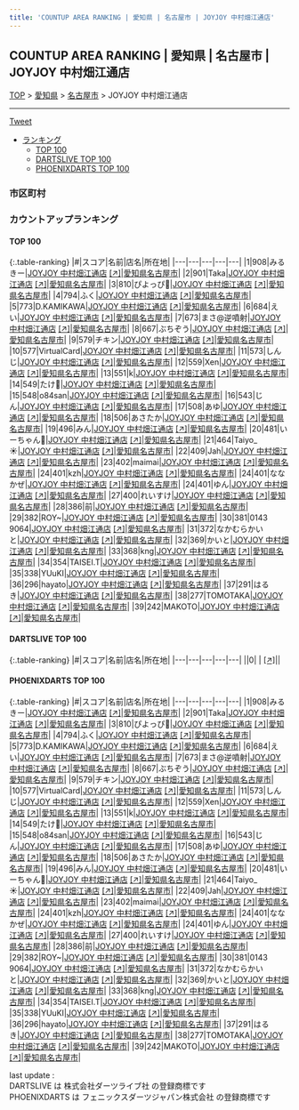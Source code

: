```yaml
---
title: 'COUNTUP AREA RANKING | 愛知県 | 名古屋市 | JOYJOY 中村畑江通店'
---
```

## COUNTUP AREA RANKING | 愛知県 | 名古屋市 | JOYJOY 中村畑江通店

[TOP](/darts/rank/) > [愛知県](/darts/rank/愛知県/) > [名古屋市](/darts/rank/愛知県/名古屋市/) > JOYJOY 中村畑江通店

___

<a href="https://twitter.com/share?ref_src=twsrc%5Etfw" data-text="COUNTUP AREA RANKING | 愛知県名古屋市JOYJOY 中村畑江通店" class="twitter-share-button" data-hashtags="DARTSLIVE,PHOENIXDARTS,darts,ダーツ" data-show-count="false">Tweet</a>

* [ランキング](#カウントアップランキング)
    * [TOP 100](#top-100)
    * [DARTSLIVE TOP 100](#dartslive-top-100)
    * [PHOENIXDARTS TOP 100](#phoenixdarts-top-100)

### 市区町村

<ul>

</ul>

### カウントアップランキング

#### TOP 100



{:.table-ranking}
|#|スコア|名前|店名|所在地|
|---|---|---|---|---|
|1|908|<span class="rank-name-pd">みるきー</span>|<a href="/darts/rank/shops/7960.html">JOYJOY 中村畑江通店</a> <a href="https://vs.phoenixdarts.com/jp/shop/shopDetailInfo/s_7960?s_seq=7960">[↗]</a>|<a href="/darts/rank/愛知県/名古屋市">愛知県名古屋市</a>|
|2|901|<span class="rank-name-pd">Taka</span>|<a href="/darts/rank/shops/7960.html">JOYJOY 中村畑江通店</a> <a href="https://vs.phoenixdarts.com/jp/shop/shopDetailInfo/s_7960?s_seq=7960">[↗]</a>|<a href="/darts/rank/愛知県/名古屋市">愛知県名古屋市</a>|
|3|810|<span class="rank-name-pd">ぴよっぴ🐤</span>|<a href="/darts/rank/shops/7960.html">JOYJOY 中村畑江通店</a> <a href="https://vs.phoenixdarts.com/jp/shop/shopDetailInfo/s_7960?s_seq=7960">[↗]</a>|<a href="/darts/rank/愛知県/名古屋市">愛知県名古屋市</a>|
|4|794|<span class="rank-name-pd">ふく</span>|<a href="/darts/rank/shops/7960.html">JOYJOY 中村畑江通店</a> <a href="https://vs.phoenixdarts.com/jp/shop/shopDetailInfo/s_7960?s_seq=7960">[↗]</a>|<a href="/darts/rank/愛知県/名古屋市">愛知県名古屋市</a>|
|5|773|<span class="rank-name-pd">D.KAMIKAWA</span>|<a href="/darts/rank/shops/7960.html">JOYJOY 中村畑江通店</a> <a href="https://vs.phoenixdarts.com/jp/shop/shopDetailInfo/s_7960?s_seq=7960">[↗]</a>|<a href="/darts/rank/愛知県/名古屋市">愛知県名古屋市</a>|
|6|684|<span class="rank-name-pd">えい</span>|<a href="/darts/rank/shops/7960.html">JOYJOY 中村畑江通店</a> <a href="https://vs.phoenixdarts.com/jp/shop/shopDetailInfo/s_7960?s_seq=7960">[↗]</a>|<a href="/darts/rank/愛知県/名古屋市">愛知県名古屋市</a>|
|7|673|<span class="rank-name-pd">まさ@逆噴射</span>|<a href="/darts/rank/shops/7960.html">JOYJOY 中村畑江通店</a> <a href="https://vs.phoenixdarts.com/jp/shop/shopDetailInfo/s_7960?s_seq=7960">[↗]</a>|<a href="/darts/rank/愛知県/名古屋市">愛知県名古屋市</a>|
|8|667|<span class="rank-name-pd">ぶちぞう</span>|<a href="/darts/rank/shops/7960.html">JOYJOY 中村畑江通店</a> <a href="https://vs.phoenixdarts.com/jp/shop/shopDetailInfo/s_7960?s_seq=7960">[↗]</a>|<a href="/darts/rank/愛知県/名古屋市">愛知県名古屋市</a>|
|9|579|<span class="rank-name-pd">チキン</span>|<a href="/darts/rank/shops/7960.html">JOYJOY 中村畑江通店</a> <a href="https://vs.phoenixdarts.com/jp/shop/shopDetailInfo/s_7960?s_seq=7960">[↗]</a>|<a href="/darts/rank/愛知県/名古屋市">愛知県名古屋市</a>|
|10|577|<span class="rank-name-pd">VirtualCard</span>|<a href="/darts/rank/shops/7960.html">JOYJOY 中村畑江通店</a> <a href="https://vs.phoenixdarts.com/jp/shop/shopDetailInfo/s_7960?s_seq=7960">[↗]</a>|<a href="/darts/rank/愛知県/名古屋市">愛知県名古屋市</a>|
|11|573|<span class="rank-name-pd">しんじ</span>|<a href="/darts/rank/shops/7960.html">JOYJOY 中村畑江通店</a> <a href="https://vs.phoenixdarts.com/jp/shop/shopDetailInfo/s_7960?s_seq=7960">[↗]</a>|<a href="/darts/rank/愛知県/名古屋市">愛知県名古屋市</a>|
|12|559|<span class="rank-name-pd">Xen</span>|<a href="/darts/rank/shops/7960.html">JOYJOY 中村畑江通店</a> <a href="https://vs.phoenixdarts.com/jp/shop/shopDetailInfo/s_7960?s_seq=7960">[↗]</a>|<a href="/darts/rank/愛知県/名古屋市">愛知県名古屋市</a>|
|13|551|<span class="rank-name-pd">k</span>|<a href="/darts/rank/shops/7960.html">JOYJOY 中村畑江通店</a> <a href="https://vs.phoenixdarts.com/jp/shop/shopDetailInfo/s_7960?s_seq=7960">[↗]</a>|<a href="/darts/rank/愛知県/名古屋市">愛知県名古屋市</a>|
|14|549|<span class="rank-name-pd">たけ🎋</span>|<a href="/darts/rank/shops/7960.html">JOYJOY 中村畑江通店</a> <a href="https://vs.phoenixdarts.com/jp/shop/shopDetailInfo/s_7960?s_seq=7960">[↗]</a>|<a href="/darts/rank/愛知県/名古屋市">愛知県名古屋市</a>|
|15|548|<span class="rank-name-pd">o84san</span>|<a href="/darts/rank/shops/7960.html">JOYJOY 中村畑江通店</a> <a href="https://vs.phoenixdarts.com/jp/shop/shopDetailInfo/s_7960?s_seq=7960">[↗]</a>|<a href="/darts/rank/愛知県/名古屋市">愛知県名古屋市</a>|
|16|543|<span class="rank-name-pd">じん</span>|<a href="/darts/rank/shops/7960.html">JOYJOY 中村畑江通店</a> <a href="https://vs.phoenixdarts.com/jp/shop/shopDetailInfo/s_7960?s_seq=7960">[↗]</a>|<a href="/darts/rank/愛知県/名古屋市">愛知県名古屋市</a>|
|17|508|<span class="rank-name-pd">あゆ</span>|<a href="/darts/rank/shops/7960.html">JOYJOY 中村畑江通店</a> <a href="https://vs.phoenixdarts.com/jp/shop/shopDetailInfo/s_7960?s_seq=7960">[↗]</a>|<a href="/darts/rank/愛知県/名古屋市">愛知県名古屋市</a>|
|18|506|<span class="rank-name-pd">あさたか</span>|<a href="/darts/rank/shops/7960.html">JOYJOY 中村畑江通店</a> <a href="https://vs.phoenixdarts.com/jp/shop/shopDetailInfo/s_7960?s_seq=7960">[↗]</a>|<a href="/darts/rank/愛知県/名古屋市">愛知県名古屋市</a>|
|19|496|<span class="rank-name-pd">みん</span>|<a href="/darts/rank/shops/7960.html">JOYJOY 中村畑江通店</a> <a href="https://vs.phoenixdarts.com/jp/shop/shopDetailInfo/s_7960?s_seq=7960">[↗]</a>|<a href="/darts/rank/愛知県/名古屋市">愛知県名古屋市</a>|
|20|481|<span class="rank-name-pd">いーちゃん🐹</span>|<a href="/darts/rank/shops/7960.html">JOYJOY 中村畑江通店</a> <a href="https://vs.phoenixdarts.com/jp/shop/shopDetailInfo/s_7960?s_seq=7960">[↗]</a>|<a href="/darts/rank/愛知県/名古屋市">愛知県名古屋市</a>|
|21|464|<span class="rank-name-pd">Taiyo_☀︎</span>|<a href="/darts/rank/shops/7960.html">JOYJOY 中村畑江通店</a> <a href="https://vs.phoenixdarts.com/jp/shop/shopDetailInfo/s_7960?s_seq=7960">[↗]</a>|<a href="/darts/rank/愛知県/名古屋市">愛知県名古屋市</a>|
|22|409|<span class="rank-name-pd">Jah</span>|<a href="/darts/rank/shops/7960.html">JOYJOY 中村畑江通店</a> <a href="https://vs.phoenixdarts.com/jp/shop/shopDetailInfo/s_7960?s_seq=7960">[↗]</a>|<a href="/darts/rank/愛知県/名古屋市">愛知県名古屋市</a>|
|23|402|<span class="rank-name-pd">maimai</span>|<a href="/darts/rank/shops/7960.html">JOYJOY 中村畑江通店</a> <a href="https://vs.phoenixdarts.com/jp/shop/shopDetailInfo/s_7960?s_seq=7960">[↗]</a>|<a href="/darts/rank/愛知県/名古屋市">愛知県名古屋市</a>|
|24|401|<span class="rank-name-pd">kzh</span>|<a href="/darts/rank/shops/7960.html">JOYJOY 中村畑江通店</a> <a href="https://vs.phoenixdarts.com/jp/shop/shopDetailInfo/s_7960?s_seq=7960">[↗]</a>|<a href="/darts/rank/愛知県/名古屋市">愛知県名古屋市</a>|
|24|401|<span class="rank-name-pd">ななかぜ</span>|<a href="/darts/rank/shops/7960.html">JOYJOY 中村畑江通店</a> <a href="https://vs.phoenixdarts.com/jp/shop/shopDetailInfo/s_7960?s_seq=7960">[↗]</a>|<a href="/darts/rank/愛知県/名古屋市">愛知県名古屋市</a>|
|24|401|<span class="rank-name-pd">ゆん</span>|<a href="/darts/rank/shops/7960.html">JOYJOY 中村畑江通店</a> <a href="https://vs.phoenixdarts.com/jp/shop/shopDetailInfo/s_7960?s_seq=7960">[↗]</a>|<a href="/darts/rank/愛知県/名古屋市">愛知県名古屋市</a>|
|27|400|<span class="rank-name-pd">れいすけ</span>|<a href="/darts/rank/shops/7960.html">JOYJOY 中村畑江通店</a> <a href="https://vs.phoenixdarts.com/jp/shop/shopDetailInfo/s_7960?s_seq=7960">[↗]</a>|<a href="/darts/rank/愛知県/名古屋市">愛知県名古屋市</a>|
|28|386|<span class="rank-name-pd">前</span>|<a href="/darts/rank/shops/7960.html">JOYJOY 中村畑江通店</a> <a href="https://vs.phoenixdarts.com/jp/shop/shopDetailInfo/s_7960?s_seq=7960">[↗]</a>|<a href="/darts/rank/愛知県/名古屋市">愛知県名古屋市</a>|
|29|382|<span class="rank-name-pd">ROY~</span>|<a href="/darts/rank/shops/7960.html">JOYJOY 中村畑江通店</a> <a href="https://vs.phoenixdarts.com/jp/shop/shopDetailInfo/s_7960?s_seq=7960">[↗]</a>|<a href="/darts/rank/愛知県/名古屋市">愛知県名古屋市</a>|
|30|381|<span class="rank-name-pd">0143 9064</span>|<a href="/darts/rank/shops/7960.html">JOYJOY 中村畑江通店</a> <a href="https://vs.phoenixdarts.com/jp/shop/shopDetailInfo/s_7960?s_seq=7960">[↗]</a>|<a href="/darts/rank/愛知県/名古屋市">愛知県名古屋市</a>|
|31|372|<span class="rank-name-pd">なかむらかいと</span>|<a href="/darts/rank/shops/7960.html">JOYJOY 中村畑江通店</a> <a href="https://vs.phoenixdarts.com/jp/shop/shopDetailInfo/s_7960?s_seq=7960">[↗]</a>|<a href="/darts/rank/愛知県/名古屋市">愛知県名古屋市</a>|
|32|369|<span class="rank-name-pd">かいと</span>|<a href="/darts/rank/shops/7960.html">JOYJOY 中村畑江通店</a> <a href="https://vs.phoenixdarts.com/jp/shop/shopDetailInfo/s_7960?s_seq=7960">[↗]</a>|<a href="/darts/rank/愛知県/名古屋市">愛知県名古屋市</a>|
|33|368|<span class="rank-name-pd">kng</span>|<a href="/darts/rank/shops/7960.html">JOYJOY 中村畑江通店</a> <a href="https://vs.phoenixdarts.com/jp/shop/shopDetailInfo/s_7960?s_seq=7960">[↗]</a>|<a href="/darts/rank/愛知県/名古屋市">愛知県名古屋市</a>|
|34|354|<span class="rank-name-pd">TAISEI.T</span>|<a href="/darts/rank/shops/7960.html">JOYJOY 中村畑江通店</a> <a href="https://vs.phoenixdarts.com/jp/shop/shopDetailInfo/s_7960?s_seq=7960">[↗]</a>|<a href="/darts/rank/愛知県/名古屋市">愛知県名古屋市</a>|
|35|338|<span class="rank-name-pd">YUuKI</span>|<a href="/darts/rank/shops/7960.html">JOYJOY 中村畑江通店</a> <a href="https://vs.phoenixdarts.com/jp/shop/shopDetailInfo/s_7960?s_seq=7960">[↗]</a>|<a href="/darts/rank/愛知県/名古屋市">愛知県名古屋市</a>|
|36|296|<span class="rank-name-pd">hayato</span>|<a href="/darts/rank/shops/7960.html">JOYJOY 中村畑江通店</a> <a href="https://vs.phoenixdarts.com/jp/shop/shopDetailInfo/s_7960?s_seq=7960">[↗]</a>|<a href="/darts/rank/愛知県/名古屋市">愛知県名古屋市</a>|
|37|291|<span class="rank-name-pd">はるき</span>|<a href="/darts/rank/shops/7960.html">JOYJOY 中村畑江通店</a> <a href="https://vs.phoenixdarts.com/jp/shop/shopDetailInfo/s_7960?s_seq=7960">[↗]</a>|<a href="/darts/rank/愛知県/名古屋市">愛知県名古屋市</a>|
|38|277|<span class="rank-name-pd">TOMOTAKA</span>|<a href="/darts/rank/shops/7960.html">JOYJOY 中村畑江通店</a> <a href="https://vs.phoenixdarts.com/jp/shop/shopDetailInfo/s_7960?s_seq=7960">[↗]</a>|<a href="/darts/rank/愛知県/名古屋市">愛知県名古屋市</a>|
|39|242|<span class="rank-name-pd">MAKOTO</span>|<a href="/darts/rank/shops/7960.html">JOYJOY 中村畑江通店</a> <a href="https://vs.phoenixdarts.com/jp/shop/shopDetailInfo/s_7960?s_seq=7960">[↗]</a>|<a href="/darts/rank/愛知県/名古屋市">愛知県名古屋市</a>|


#### DARTSLIVE TOP 100



{:.table-ranking}
|#|スコア|名前|店名|所在地|
|---|---|---|---|---|
||0|<span class="rank-name-dl"> </span>|<a href="/darts/rank/shops/.html"></a> <a href="">[↗]</a>|<a href="/darts/rank//"></a>|


#### PHOENIXDARTS TOP 100



{:.table-ranking}
|#|スコア|名前|店名|所在地|
|---|---|---|---|---|
|1|908|<span class="rank-name-pd">みるきー</span>|<a href="/darts/rank/shops/7960.html">JOYJOY 中村畑江通店</a> <a href="https://vs.phoenixdarts.com/jp/shop/shopDetailInfo/s_7960?s_seq=7960">[↗]</a>|<a href="/darts/rank/愛知県/名古屋市">愛知県名古屋市</a>|
|2|901|<span class="rank-name-pd">Taka</span>|<a href="/darts/rank/shops/7960.html">JOYJOY 中村畑江通店</a> <a href="https://vs.phoenixdarts.com/jp/shop/shopDetailInfo/s_7960?s_seq=7960">[↗]</a>|<a href="/darts/rank/愛知県/名古屋市">愛知県名古屋市</a>|
|3|810|<span class="rank-name-pd">ぴよっぴ🐤</span>|<a href="/darts/rank/shops/7960.html">JOYJOY 中村畑江通店</a> <a href="https://vs.phoenixdarts.com/jp/shop/shopDetailInfo/s_7960?s_seq=7960">[↗]</a>|<a href="/darts/rank/愛知県/名古屋市">愛知県名古屋市</a>|
|4|794|<span class="rank-name-pd">ふく</span>|<a href="/darts/rank/shops/7960.html">JOYJOY 中村畑江通店</a> <a href="https://vs.phoenixdarts.com/jp/shop/shopDetailInfo/s_7960?s_seq=7960">[↗]</a>|<a href="/darts/rank/愛知県/名古屋市">愛知県名古屋市</a>|
|5|773|<span class="rank-name-pd">D.KAMIKAWA</span>|<a href="/darts/rank/shops/7960.html">JOYJOY 中村畑江通店</a> <a href="https://vs.phoenixdarts.com/jp/shop/shopDetailInfo/s_7960?s_seq=7960">[↗]</a>|<a href="/darts/rank/愛知県/名古屋市">愛知県名古屋市</a>|
|6|684|<span class="rank-name-pd">えい</span>|<a href="/darts/rank/shops/7960.html">JOYJOY 中村畑江通店</a> <a href="https://vs.phoenixdarts.com/jp/shop/shopDetailInfo/s_7960?s_seq=7960">[↗]</a>|<a href="/darts/rank/愛知県/名古屋市">愛知県名古屋市</a>|
|7|673|<span class="rank-name-pd">まさ@逆噴射</span>|<a href="/darts/rank/shops/7960.html">JOYJOY 中村畑江通店</a> <a href="https://vs.phoenixdarts.com/jp/shop/shopDetailInfo/s_7960?s_seq=7960">[↗]</a>|<a href="/darts/rank/愛知県/名古屋市">愛知県名古屋市</a>|
|8|667|<span class="rank-name-pd">ぶちぞう</span>|<a href="/darts/rank/shops/7960.html">JOYJOY 中村畑江通店</a> <a href="https://vs.phoenixdarts.com/jp/shop/shopDetailInfo/s_7960?s_seq=7960">[↗]</a>|<a href="/darts/rank/愛知県/名古屋市">愛知県名古屋市</a>|
|9|579|<span class="rank-name-pd">チキン</span>|<a href="/darts/rank/shops/7960.html">JOYJOY 中村畑江通店</a> <a href="https://vs.phoenixdarts.com/jp/shop/shopDetailInfo/s_7960?s_seq=7960">[↗]</a>|<a href="/darts/rank/愛知県/名古屋市">愛知県名古屋市</a>|
|10|577|<span class="rank-name-pd">VirtualCard</span>|<a href="/darts/rank/shops/7960.html">JOYJOY 中村畑江通店</a> <a href="https://vs.phoenixdarts.com/jp/shop/shopDetailInfo/s_7960?s_seq=7960">[↗]</a>|<a href="/darts/rank/愛知県/名古屋市">愛知県名古屋市</a>|
|11|573|<span class="rank-name-pd">しんじ</span>|<a href="/darts/rank/shops/7960.html">JOYJOY 中村畑江通店</a> <a href="https://vs.phoenixdarts.com/jp/shop/shopDetailInfo/s_7960?s_seq=7960">[↗]</a>|<a href="/darts/rank/愛知県/名古屋市">愛知県名古屋市</a>|
|12|559|<span class="rank-name-pd">Xen</span>|<a href="/darts/rank/shops/7960.html">JOYJOY 中村畑江通店</a> <a href="https://vs.phoenixdarts.com/jp/shop/shopDetailInfo/s_7960?s_seq=7960">[↗]</a>|<a href="/darts/rank/愛知県/名古屋市">愛知県名古屋市</a>|
|13|551|<span class="rank-name-pd">k</span>|<a href="/darts/rank/shops/7960.html">JOYJOY 中村畑江通店</a> <a href="https://vs.phoenixdarts.com/jp/shop/shopDetailInfo/s_7960?s_seq=7960">[↗]</a>|<a href="/darts/rank/愛知県/名古屋市">愛知県名古屋市</a>|
|14|549|<span class="rank-name-pd">たけ🎋</span>|<a href="/darts/rank/shops/7960.html">JOYJOY 中村畑江通店</a> <a href="https://vs.phoenixdarts.com/jp/shop/shopDetailInfo/s_7960?s_seq=7960">[↗]</a>|<a href="/darts/rank/愛知県/名古屋市">愛知県名古屋市</a>|
|15|548|<span class="rank-name-pd">o84san</span>|<a href="/darts/rank/shops/7960.html">JOYJOY 中村畑江通店</a> <a href="https://vs.phoenixdarts.com/jp/shop/shopDetailInfo/s_7960?s_seq=7960">[↗]</a>|<a href="/darts/rank/愛知県/名古屋市">愛知県名古屋市</a>|
|16|543|<span class="rank-name-pd">じん</span>|<a href="/darts/rank/shops/7960.html">JOYJOY 中村畑江通店</a> <a href="https://vs.phoenixdarts.com/jp/shop/shopDetailInfo/s_7960?s_seq=7960">[↗]</a>|<a href="/darts/rank/愛知県/名古屋市">愛知県名古屋市</a>|
|17|508|<span class="rank-name-pd">あゆ</span>|<a href="/darts/rank/shops/7960.html">JOYJOY 中村畑江通店</a> <a href="https://vs.phoenixdarts.com/jp/shop/shopDetailInfo/s_7960?s_seq=7960">[↗]</a>|<a href="/darts/rank/愛知県/名古屋市">愛知県名古屋市</a>|
|18|506|<span class="rank-name-pd">あさたか</span>|<a href="/darts/rank/shops/7960.html">JOYJOY 中村畑江通店</a> <a href="https://vs.phoenixdarts.com/jp/shop/shopDetailInfo/s_7960?s_seq=7960">[↗]</a>|<a href="/darts/rank/愛知県/名古屋市">愛知県名古屋市</a>|
|19|496|<span class="rank-name-pd">みん</span>|<a href="/darts/rank/shops/7960.html">JOYJOY 中村畑江通店</a> <a href="https://vs.phoenixdarts.com/jp/shop/shopDetailInfo/s_7960?s_seq=7960">[↗]</a>|<a href="/darts/rank/愛知県/名古屋市">愛知県名古屋市</a>|
|20|481|<span class="rank-name-pd">いーちゃん🐹</span>|<a href="/darts/rank/shops/7960.html">JOYJOY 中村畑江通店</a> <a href="https://vs.phoenixdarts.com/jp/shop/shopDetailInfo/s_7960?s_seq=7960">[↗]</a>|<a href="/darts/rank/愛知県/名古屋市">愛知県名古屋市</a>|
|21|464|<span class="rank-name-pd">Taiyo_☀︎</span>|<a href="/darts/rank/shops/7960.html">JOYJOY 中村畑江通店</a> <a href="https://vs.phoenixdarts.com/jp/shop/shopDetailInfo/s_7960?s_seq=7960">[↗]</a>|<a href="/darts/rank/愛知県/名古屋市">愛知県名古屋市</a>|
|22|409|<span class="rank-name-pd">Jah</span>|<a href="/darts/rank/shops/7960.html">JOYJOY 中村畑江通店</a> <a href="https://vs.phoenixdarts.com/jp/shop/shopDetailInfo/s_7960?s_seq=7960">[↗]</a>|<a href="/darts/rank/愛知県/名古屋市">愛知県名古屋市</a>|
|23|402|<span class="rank-name-pd">maimai</span>|<a href="/darts/rank/shops/7960.html">JOYJOY 中村畑江通店</a> <a href="https://vs.phoenixdarts.com/jp/shop/shopDetailInfo/s_7960?s_seq=7960">[↗]</a>|<a href="/darts/rank/愛知県/名古屋市">愛知県名古屋市</a>|
|24|401|<span class="rank-name-pd">kzh</span>|<a href="/darts/rank/shops/7960.html">JOYJOY 中村畑江通店</a> <a href="https://vs.phoenixdarts.com/jp/shop/shopDetailInfo/s_7960?s_seq=7960">[↗]</a>|<a href="/darts/rank/愛知県/名古屋市">愛知県名古屋市</a>|
|24|401|<span class="rank-name-pd">ななかぜ</span>|<a href="/darts/rank/shops/7960.html">JOYJOY 中村畑江通店</a> <a href="https://vs.phoenixdarts.com/jp/shop/shopDetailInfo/s_7960?s_seq=7960">[↗]</a>|<a href="/darts/rank/愛知県/名古屋市">愛知県名古屋市</a>|
|24|401|<span class="rank-name-pd">ゆん</span>|<a href="/darts/rank/shops/7960.html">JOYJOY 中村畑江通店</a> <a href="https://vs.phoenixdarts.com/jp/shop/shopDetailInfo/s_7960?s_seq=7960">[↗]</a>|<a href="/darts/rank/愛知県/名古屋市">愛知県名古屋市</a>|
|27|400|<span class="rank-name-pd">れいすけ</span>|<a href="/darts/rank/shops/7960.html">JOYJOY 中村畑江通店</a> <a href="https://vs.phoenixdarts.com/jp/shop/shopDetailInfo/s_7960?s_seq=7960">[↗]</a>|<a href="/darts/rank/愛知県/名古屋市">愛知県名古屋市</a>|
|28|386|<span class="rank-name-pd">前</span>|<a href="/darts/rank/shops/7960.html">JOYJOY 中村畑江通店</a> <a href="https://vs.phoenixdarts.com/jp/shop/shopDetailInfo/s_7960?s_seq=7960">[↗]</a>|<a href="/darts/rank/愛知県/名古屋市">愛知県名古屋市</a>|
|29|382|<span class="rank-name-pd">ROY~</span>|<a href="/darts/rank/shops/7960.html">JOYJOY 中村畑江通店</a> <a href="https://vs.phoenixdarts.com/jp/shop/shopDetailInfo/s_7960?s_seq=7960">[↗]</a>|<a href="/darts/rank/愛知県/名古屋市">愛知県名古屋市</a>|
|30|381|<span class="rank-name-pd">0143 9064</span>|<a href="/darts/rank/shops/7960.html">JOYJOY 中村畑江通店</a> <a href="https://vs.phoenixdarts.com/jp/shop/shopDetailInfo/s_7960?s_seq=7960">[↗]</a>|<a href="/darts/rank/愛知県/名古屋市">愛知県名古屋市</a>|
|31|372|<span class="rank-name-pd">なかむらかいと</span>|<a href="/darts/rank/shops/7960.html">JOYJOY 中村畑江通店</a> <a href="https://vs.phoenixdarts.com/jp/shop/shopDetailInfo/s_7960?s_seq=7960">[↗]</a>|<a href="/darts/rank/愛知県/名古屋市">愛知県名古屋市</a>|
|32|369|<span class="rank-name-pd">かいと</span>|<a href="/darts/rank/shops/7960.html">JOYJOY 中村畑江通店</a> <a href="https://vs.phoenixdarts.com/jp/shop/shopDetailInfo/s_7960?s_seq=7960">[↗]</a>|<a href="/darts/rank/愛知県/名古屋市">愛知県名古屋市</a>|
|33|368|<span class="rank-name-pd">kng</span>|<a href="/darts/rank/shops/7960.html">JOYJOY 中村畑江通店</a> <a href="https://vs.phoenixdarts.com/jp/shop/shopDetailInfo/s_7960?s_seq=7960">[↗]</a>|<a href="/darts/rank/愛知県/名古屋市">愛知県名古屋市</a>|
|34|354|<span class="rank-name-pd">TAISEI.T</span>|<a href="/darts/rank/shops/7960.html">JOYJOY 中村畑江通店</a> <a href="https://vs.phoenixdarts.com/jp/shop/shopDetailInfo/s_7960?s_seq=7960">[↗]</a>|<a href="/darts/rank/愛知県/名古屋市">愛知県名古屋市</a>|
|35|338|<span class="rank-name-pd">YUuKI</span>|<a href="/darts/rank/shops/7960.html">JOYJOY 中村畑江通店</a> <a href="https://vs.phoenixdarts.com/jp/shop/shopDetailInfo/s_7960?s_seq=7960">[↗]</a>|<a href="/darts/rank/愛知県/名古屋市">愛知県名古屋市</a>|
|36|296|<span class="rank-name-pd">hayato</span>|<a href="/darts/rank/shops/7960.html">JOYJOY 中村畑江通店</a> <a href="https://vs.phoenixdarts.com/jp/shop/shopDetailInfo/s_7960?s_seq=7960">[↗]</a>|<a href="/darts/rank/愛知県/名古屋市">愛知県名古屋市</a>|
|37|291|<span class="rank-name-pd">はるき</span>|<a href="/darts/rank/shops/7960.html">JOYJOY 中村畑江通店</a> <a href="https://vs.phoenixdarts.com/jp/shop/shopDetailInfo/s_7960?s_seq=7960">[↗]</a>|<a href="/darts/rank/愛知県/名古屋市">愛知県名古屋市</a>|
|38|277|<span class="rank-name-pd">TOMOTAKA</span>|<a href="/darts/rank/shops/7960.html">JOYJOY 中村畑江通店</a> <a href="https://vs.phoenixdarts.com/jp/shop/shopDetailInfo/s_7960?s_seq=7960">[↗]</a>|<a href="/darts/rank/愛知県/名古屋市">愛知県名古屋市</a>|
|39|242|<span class="rank-name-pd">MAKOTO</span>|<a href="/darts/rank/shops/7960.html">JOYJOY 中村畑江通店</a> <a href="https://vs.phoenixdarts.com/jp/shop/shopDetailInfo/s_7960?s_seq=7960">[↗]</a>|<a href="/darts/rank/愛知県/名古屋市">愛知県名古屋市</a>|


<div class="footer border-top border-gray-light mt-5 pt-3 text-right text-gray">
    last update : <span style="font-weight: italic" id="foot_last_modified"></span><br />
    DARTSLIVE は 株式会社ダーツライブ社 の登録商標です<br />
    PHOENIXDARTS は フェニックスダーツジャパン株式会社 の登録商標です<br />
</div>

<script src="https://cdnjs.cloudflare.com/ajax/libs/jquery.tablesorter/2.31.3/js/jquery.tablesorter.min.js" integrity="sha512-qzgd5cYSZcosqpzpn7zF2ZId8f/8CHmFKZ8j7mU4OUXTNRd5g+ZHBPsgKEwoqxCtdQvExE5LprwwPAgoicguNg==" crossorigin="anonymous" referrerpolicy="no-referrer"></script>
<link rel="stylesheet" href="https://cdnjs.cloudflare.com/ajax/libs/jquery.tablesorter/2.31.3/css/theme.default.min.css" integrity="sha512-wghhOJkjQX0Lh3NSWvNKeZ0ZpNn+SPVXX1Qyc9OCaogADktxrBiBdKGDoqVUOyhStvMBmJQ8ZdMHiR3wuEq8+w==" crossorigin="anonymous" referrerpolicy="no-referrer" />
<script>
$(function() {
    $(".table-ranking").tablesorter({sortList:[[0, 0]]});
    $("#foot_last_modified").text(formatDate(new Date(document.lastModified), 'yyyy-MM-dd HH:mm:ss'));
});
</script>

<script async src="https://platform.twitter.com/widgets.js" charset="utf-8"></script>